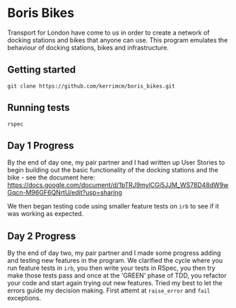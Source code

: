 # Boris Bikes

Transport for London have come to us in order to create a network of docking stations and bikes that anyone can use. This program emulates the behaviour of docking stations, bikes and infrastructure.

## Getting started

`git clone https://github.com/kerrimcm/boris_bikes.git`

## Running tests

`rspec` 

## Day 1 Progress

By the end of day one, my pair partner and I had written up User Stories to begin building out the basic functionality of the docking stations and the bike - see the document here: https://docs.google.com/document/d/1bTRJ9mylCGj5JJM_WS78D48dW9wGqcn-M96GF6QNrtU/edit?usp=sharing

We then began testing code using smaller feature tests on `irb` to see if it was working as expected. 

## Day 2 Progress

By the end of day two, my pair partner and I made some progress adding and testing new features in the program. We clarified the cycle where you run feature tests in `irb`, you then write your tests in RSpec, you then try make those tests pass and once at the 'GREEN' phase of TDD, you refactor your code and start again trying out new features. Tried my best to let the errors guide my decision making. First attemt at `raise_error` and `fail` exceptions. 